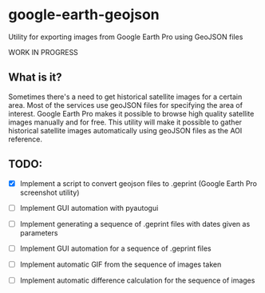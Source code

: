 # google-earth-geojson
Utility for exporting images from Google Earth Pro using GeoJSON files

WORK IN PROGRESS

## What is it?

Sometimes there's a need to get historical satellite images for a certain area. Most of the services use geoJSON files for specifying the area of interest. Google Earth Pro makes it possible to browse high quality satellite images manually and for free. This utility will make it possible to gather historical satellite images automatically using geoJSON files as the AOI reference.

## TODO:

- [x] Implement a script to convert geojson files to .geprint (Google Earth Pro screenshot utility)
- [ ] Implement GUI automation with pyautogui
- [ ] Implement generating a sequence of .geprint files with dates given as parameters
- [ ] Implement GUI automation for a sequence of .geprint files
- [ ] Implement automatic GIF from the sequence of images taken
- [ ] Implement automatic difference calculation for the sequence of images

